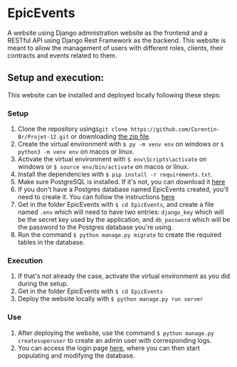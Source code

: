# EpicEvents
A website using Django admnistration website as the frontend and a RESTful API using Django Rest Framework as the backend.
This website is meant to allow the management of users with different roles, clients, their contracts and events related to them.

## Setup and execution:
This website can be installed and deployed locally following these steps:

### Setup
1. Clone the repository using`$git clone https://github.com/Corentin-Br/Projet-12.git` or downloading [the zip file](https://github.com/Corentin-Br/Projet-12/archive/refs/heads/master.zip).
2. Create the virtual environment with `$ py -m venv env` on windows or `$ python3 -m venv env` on macos or linux.
3. Activate the virtual environment with `$ env\Scripts\activate` on windows or `$ source env/bin/activate` on macos or linux.
4. Install the dependencies with `$ pip install -r requirements.txt`.
5. Make sure PostgreSQL is installed. If it's not, you can download it [here](https://www.postgresql.org/download/)
5. If you don't have a Postgres database named EpicEvents created, you'll need to create it. You can follow the instructions [here](https://www.postgresql.org/docs/current/sql-createdatabase.html)
6. Get in the folder EpicEvents with `$ cd EpicEvents`, and create a file named `.env` which will need to have two entries: `django_key` which will be the secret key used by the application, and `db_password` which will be the password to the Postgres database you're using.
7. Run the command `$ python manage.py migrate` to create the required tables in the database.

### Execution
1. If that's not already the case, activate the virtual environment as you did during the setup.
2. Get in the folder EpicEvents with `$ cd EpicEvents`
3. Deploy the website locally with `$ python manage.py run server`


### Use
1. After deploying the website, use the command `$ python manage.py createsuperuser` to create an admin user with corresponding logs.
2. You can access the login page [here](localhost:8000/admin/login), where you can then start populating and modifying the database.